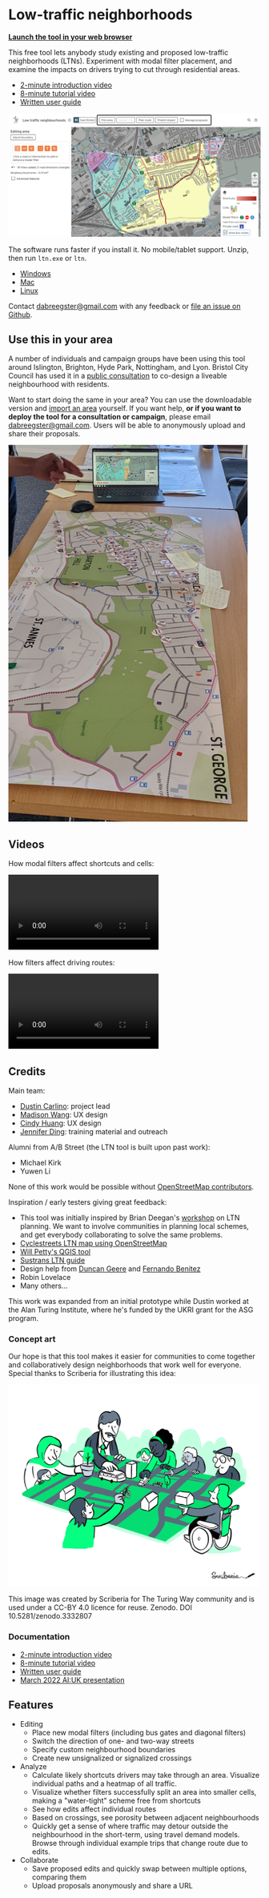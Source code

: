 # Low-traffic neighborhoods

[**Launch the tool in your web browser**](https://play.abstreet.org/0.3.45/ltn.html?system/gb/bristol/maps/east.bin)

This free tool lets anybody study existing and proposed low-traffic
neighborhoods (LTNs). Experiment with modal filter placement, and examine the
impacts on drivers trying to cut through residential areas.

- [2-minute introduction video](https://www.youtube-nocookie.com/embed/m22WP62yyZ0)
- [8-minute tutorial video](https://www.youtube-nocookie.com/embed/j64ZtDfGPCY)
- [Written user guide](https://docs.google.com/presentation/d/1vU4xITmd9PMX4QJi0xP5ZJVpuWE9rpE3SvvYdq9_xb8/edit?usp=sharing)

![](ltn.gif)

The software runs faster if you install it. No mobile/tablet support. Unzip,
then run `ltn.exe` or `ltn`.

- [Windows](https://github.com/a-b-street/abstreet/releases/download/v0.3.45/abstreet_windows_v0_3_45.zip)
- [Mac](https://github.com/a-b-street/abstreet/releases/download/v0.3.45/abstreet_mac_v0_3_45.zip)
- [Linux](https://github.com/a-b-street/abstreet/releases/download/v0.3.45/abstreet_linux_v0_3_45.zip)

Contact <dabreegster@gmail.com> with any feedback or
[file an issue on Github](https://github.com/a-b-street/abstreet/issues/new).

## Use this in your area

A number of individuals and campaign groups have been using this tool around
Islington, Brighton, Hyde Park, Nottingham, and Lyon. Bristol City Council has
used it in a
[public consultation](https://eastbristolliveableneighbourhoods.commonplace.is/en-GB/proposals/liveable-neighbourhood-interactive-tool/step1)
to co-design a liveable neighbourhood with residents.

Want to start doing the same in your area? You can use the downloadable version
and [import an area](../../user/new_city.md) yourself. If you want help, **or if
you want to deploy the tool for a consultation or campaign**, please email
<dabreegster@gmail.com>. Users will be able to anonymously upload and share
their proposals.

![](bristol_workshop.jpg)

## Videos

How modal filters affect shortcuts and cells:

<video controls>
  <source src="place_filters.mp4" type="video/mp4">
</video>

How filters affect driving routes:

<video controls>
  <source src="plan_route.mp4" type="video/mp4">
</video>

## Credits

Main team:

- [Dustin Carlino](http://dcarlino.org): project lead
- [Madison Wang](https://www.linkedin.com/in/madison-wang-841977bb/): UX design
- [Cindy Huang](https://www.cindykhuang.me): UX design
- [Jennifer Ding](https://jending.com): training material and outreach

Alumni from A/B Street (the LTN tool is built upon past work):

- Michael Kirk
- Yuwen Li

None of this work would be possible without
[OpenStreetMap contributors](http://openstreetmap.org/about).

Inspiration / early testers giving great feedback:

- This tool was initially inspired by Brian Deegan's
  [workshop](https://www.youtube-nocookie.com/embed/pHucS2F33W8?start=1052) on LTN
  planning. We want to involve communities in planning local schemes, and get
  everybody collaborating to solve the same problems.
- [Cyclestreets LTN map using OpenStreetMap](https://www.cyclestreets.org/news/2021/07/25/mapping-ltns/)
- [Will Petty's QGIS tool](https://twitter.com/Microlambert/status/1454017200004739073)
- [Sustrans LTN guide](https://www.sustrans.org.uk/for-professionals/infrastructure/an-introductory-guide-to-low-traffic-neighbourhood-design)
- Design help from [Duncan Geere](https://www.duncangeere.com/) and
  [Fernando Benitez](https://fernandobenitez.co/)
- Robin Lovelace
- Many others...

This work was expanded from an initial prototype while Dustin worked at the Alan
Turing Institute, where he's funded by the UKRI grant for the ASG program.

### Concept art

Our hope is that this tool makes it easier for communities to come together and
collaboratively design neighborhoods that work well for everyone. Special thanks
to Scriberia for illustrating this idea:

![](scriberia.jpg)

This image was created by Scriberia for The Turing Way community and is used
under a CC-BY 4.0 licence for reuse. Zenodo. DOI 10.5281/zenodo.3332807

### Documentation

- [2-minute introduction video](https://www.youtube-nocookie.com/embed/m22WP62yyZ0)
- [8-minute tutorial video](https://www.youtube-nocookie.com/embed/j64ZtDfGPCY)
- [Written user guide](https://docs.google.com/presentation/d/1vU4xITmd9PMX4QJi0xP5ZJVpuWE9rpE3SvvYdq9_xb8/edit?usp=sharing)
- [March 2022 AI:UK presentation](https://dabreegster.github.io/talks/aiuk_ltn/slides.html)

## Features

- Editing
  - Place new modal filters (including bus gates and diagonal filters)
  - Switch the direction of one- and two-way streets
  - Specify custom neighbourhood boundaries
  - Create new unsignalized or signalized crossings
- Analyze
  - Calculate likely shortcuts drivers may take through an area. Visualize
    individual paths and a heatmap of all traffic.
  - Visualize whether filters successfully split an area into smaller cells,
    making a "water-tight" scheme free from shortcuts
  - See how edits affect individual routes
  - Based on crossings, see porosity between adjacent neighbourhoods
  - Quickly get a sense of where traffic may detour outside the neighbourhood in
    the short-term, using travel demand models. Browse through individual
    example trips that change route due to edits.
- Collaborate
  - Save proposed edits and quickly swap between multiple options, comparing
    them
  - Upload proposals anonymously and share a URL
